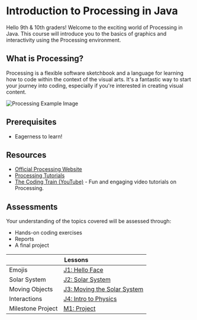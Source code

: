 # Introduction to Processing in Java

Hello 9th & 10th graders! Welcome to the exciting world of Processing in Java. This course will introduce you to the basics of graphics and interactivity using the Processing environment.

## What is Processing?

Processing is a flexible software sketchbook and a language for learning how to code within the context of the visual arts. It's a fantastic way to start your journey into coding, especially if you're interested in creating visual content.

![Processing Example Image](https://media1.giphy.com/avatars/Flickfest/VMurfWdwBhyI.gif)

## Prerequisites

- Eagerness to learn!

## Resources

- [Official Processing Website](https://processing.org/)
- [Processing Tutorials](https://processing.org/tutorials/)
- [The Coding Train (YouTube)](https://www.youtube.com/user/shiffman) - Fun and engaging video tutorials on Processing.

## Assessments

Your understanding of the topics covered will be assessed through:
- Hands-on coding exercises
- Reports
- A final project

<table>
  <thead>
    <tr>
      <th colspan="2">Lessons</th>
    </tr>
  </thead>
  <tbody>
    <tr>
      <td>Emojis</td>
      <td><a href="https://riverdalegithub.github.io/processing_23_24/1/"> J1: Hello Face </a> </td>
    </tr>
        <tr>
      <td>Solar System</td>
      <td><a href="https://riverdalegithub.github.io/processing_23_24/2/">J2: Solar System </a></td>
    </tr>
        <tr>
      <td>Moving Objects</td>
      <td><a href="https://riverdalegithub.github.io/processing_23_24/3/"> J3: Moving the Solar System </a>  </td>
    </tr>
        <tr>
      <td>Interactions </td>
      <td> <a href="https://riverdalegithub.github.io/processing_23_24/4/"> J4: Intro to Physics  </a> </td>
    </tr>
        </tr>
        <tr>
      <td>Milestone Project</td>
      <td> <a href="https://riverdalegithub.github.io/processing_23_24/4/"> M1: Project  </a> </td>
    </tr>
  </tbody>
</table>
